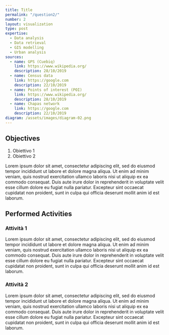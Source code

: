 ```yaml
---
title: Title
permalink: "/question2/"
number: 2
layout: visualization
type: post
expertise:
  - Data analysis
  - Data retrieval
  - GIS modelling
  - Urban analysis
sources:
  - name: GPS (Cuebiq)
    link: https://www.wikipedia.org/
    description: 28/10/2019
  - name: Census data
    link: https://google.com
    description: 22/10/2019
  - name: Points of interest (POI)
    link: https://www.wikipedia.org/
    description: 28/10/2019
  - name: Chapas network
    link: https://google.com
    description: 22/10/2019
diagram: /assets/images/diagram-02.png
---
```

## Objectives
1. Obiettivo 1
2. Obiettivo 2

Lorem ipsum dolor sit amet, consectetur adipiscing elit, sed do eiusmod tempor incididunt ut labore et dolore magna aliqua. Ut enim ad minim veniam, quis nostrud exercitation ullamco laboris nisi ut aliquip ex ea commodo consequat. Duis aute irure dolor in reprehenderit in voluptate velit esse cillum dolore eu fugiat nulla pariatur. Excepteur sint occaecat cupidatat non proident, sunt in culpa qui officia deserunt mollit anim id est laborum.

## Performed Activities
### Attività 1
Lorem ipsum dolor sit amet, consectetur adipiscing elit, sed do eiusmod tempor incididunt ut labore et dolore magna aliqua. Ut enim ad minim veniam, quis nostrud exercitation ullamco laboris nisi ut aliquip ex ea commodo consequat. Duis aute irure dolor in reprehenderit in voluptate velit esse cillum dolore eu fugiat nulla pariatur. Excepteur sint occaecat cupidatat non proident, sunt in culpa qui officia deserunt mollit anim id est laborum.

### Attività 2
Lorem ipsum dolor sit amet, consectetur adipiscing elit, sed do eiusmod tempor incididunt ut labore et dolore magna aliqua. Ut enim ad minim veniam, quis nostrud exercitation ullamco laboris nisi ut aliquip ex ea commodo consequat. Duis aute irure dolor in reprehenderit in voluptate velit esse cillum dolore eu fugiat nulla pariatur. Excepteur sint occaecat cupidatat non proident, sunt in culpa qui officia deserunt mollit anim id est laborum.
